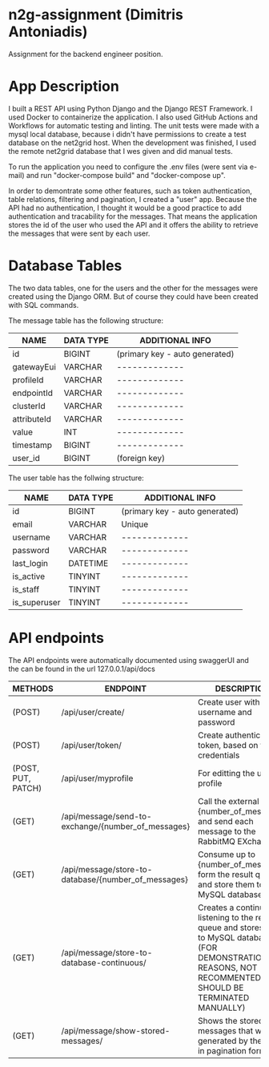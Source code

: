# n2g-assignment (Dimitris Antoniadis)
Assignment for the backend engineer position.

# App Description
I built a REST API using Python Django and the Django REST Framework. I used Docker to containerize the application. I also used GitHub Actions and Workflows for automatic testing and linting. The unit tests were made with a mysql local database, because i didn't have permissions to create a test database on the net2grid host. When the development was finished, I used the remote net2grid database that I wes given and did manual tests.

To run the application you need to configure the .env files (were sent via e-mail) and run "docker-compose build" and "docker-compose up".

In order to demontrate some other features, such as token authentication, table relations, filtering and pagination, I created a "user" app. Because the API had no authentication, I thought it would be a good practice to add authentication and tracability for the messages. That means the application stores the id of the user who used the API and it offers the ability to retrieve the messages that were sent by each user. 

# Database Tables
The two data tables, one for the users and the other for the messages were created using the Django ORM. But of course they could have been created with SQL commands.

The message table has the following structure:

|NAME|DATA TYPE|ADDITIONAL INFO|
| ------------- | ------------- | ------------- |
|id   |       BIGINT|          (primary key - auto generated)|
|gatewayEui    | VARCHAR|     ------------- |
|profileId      |VARCHAR|------------- |
|endpointId     |VARCHAR|------------- |
|clusterId     |VARCHAR|------------- |
|attributeId    |VARCHAR|------------- |
|value         | INT|------------- |
|timestamp     | BIGINT|------------- |
|user_id        |BIGINT | (foreign key)|


The user table has the follwing structure:

|NAME|DATA TYPE|ADDITIONAL INFO|
| ------------- | ------------- | ------------- |
|id         |    BIGINT        |  (primary key - auto generated)|
|email      |    VARCHAR     |     Unique|
|username   |    VARCHAR| ------------- |
|password   |    VARCHAR| ------------- |
|last_login  |   DATETIME| ------------- |
|is_active  |    TINYINT| ------------- |
|is_staff  |     TINYINT| ------------- |
|is_superuser |  TINYINT| ------------- |

# API endpoints
The API endpoints were automatically documented using swaggerUI and the can be found in the url 127.0.0.1/api/docs

METHODS|ENDPOINT|DESCRIPTION|
| ------------- | ------------- |------------- |
|(POST) |/api/user/create/                                   | Create user with email, username and password 
|(POST)| /api/user/token/                                    |Create authentication token, based on the credentials  
|(POST, PUT, PATCH)| /api/user/myprofile                     | For editting the user profile  
|(GET)| /api/message/send-to-exchange/{number_of_messages}    | Call the external API {number_of_messages} and send each message to the RabbitMQ EXchange  
|(GET)| /api/message/store-to-database/{number_of_messages}   | Consume up to {number_of_messages} form the result queue and store them to MySQL database
|(GET) |/api/message/store-to-database-continuous/            | Creates a continuous listening to the results queue and stores data to MySQL database (FOR DEMONSTRATION REASONS, NOT RECOMMENTED. IT SHOULD BE TERMINATED MANUALLY)
|(GET) |/api/message/show-stored-messages/                   |  Shows the stored messages that were generated by the user in pagination format 





